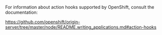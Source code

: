 For information about action hooks supported by OpenShift, consult the documentation:

https://github.com/openshift/origin-server/tree/master/node/README.writing_applications.md#action-hooks